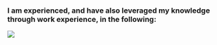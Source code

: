 ### I am experienced, and have also leveraged my knowledge through work experience, in the following:

<img src="https://upload.wikimedia.org/wikipedia/commons/thumb/9/99/Unofficial_JavaScript_logo_2.svg/48px-Unofficial_JavaScript_logo_2.svg.png" >
























<!--
**PaulAduGyamfi/PaulAduGyamfi** is a ✨ _special_ ✨ repository because its `README.md` (this file) appears on your GitHub profile.

Here are some ideas to get you started:

- 🔭 I’m currently working on ...
- 🌱 I’m currently learning ...
- 👯 I’m looking to collaborate on ...
- 🤔 I’m looking for help with ...
- 💬 Ask me about ...
- 📫 How to reach me: ...
- 😄 Pronouns: ...
- ⚡ Fun fact: ...
-->
